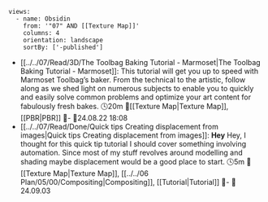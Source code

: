 ```page-gallery
views:
  - name: Obsidin
    from: '"07" AND [[Texture Map]]'
    columns: 4
    orientation: landscape
    sortBy: ['-published']
```
- [[../../07/Read/3D/The Toolbag Baking Tutorial - Marmoset|The Toolbag Baking Tutorial - Marmoset]]:  This tutorial will get you up to speed with Marmoset Toolbag’s baker. From the technical to the artistic, follow along as we shed light on numerous subjects to enable you to quickly and easily solve common problems and optimize your art content for fabulously fresh bakes. 🕓20m 📍[[Texture Map|Texture Map]], [[PBR|PBR]] 📝\- 📌24.08.22 18:08
- [[../../07/Read/Done/Quick tips Creating displacement from images|Quick tips Creating displacement from images]]:  **Hey** Hey, I thought for this quick tip tutorial I should cover something involving automation. Since most of my stuff revolves around modelling and shading maybe displacement would be a good place to start. 🕓5m 📍[[Texture Map|Texture Map]], [[../../06 Plan/05/00/Compositing|Compositing]], [[Tutorial|Tutorial]] 📝\- 📌24.09.03


